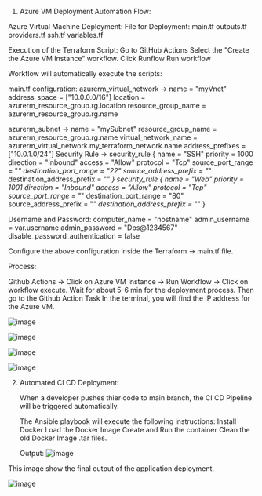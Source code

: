 1. Azure VM Deployment Automation Flow:

Azure Virtual Machine Deployment:
   File for Deployment:
      main.tf
      outputs.tf
      providers.tf
      ssh.tf
      variables.tf
       
Execution of the Terraform Script:
   Go to GitHub Actions
   Select the "Create the Azure VM Instance" workflow.
   Click Runflow
   Run workflow

Workflow will automatically execute the scripts:

main.tf configuration:
   azurerm_virtual_network -> 
      name                = "myVnet"
      address_space       = ["10.0.0.0/16"]
      location            = azurerm_resource_group.rg.location
      resource_group_name = azurerm_resource_group.rg.name
      
azurerm_subnet ->
   name                 = "mySubnet"
   resource_group_name  = azurerm_resource_group.rg.name
   virtual_network_name = azurerm_virtual_network.my_terraform_network.name
   address_prefixes     = ["10.0.1.0/24"]
     Security Rule ->
        security_rule {
           name                       = "SSH"
           priority                   = 1000
           direction                  = "Inbound"
           access                     = "Allow"
           protocol                   = "Tcp"
           source_port_range          = "*"
           destination_port_range     = "22"
           source_address_prefix      = "*"
           destination_address_prefix = "*"
         }
         security_rule {
           name                       = "Web"
           priority                   = 1001
           direction                  = "Inbound"
           access                     = "Allow"
           protocol                   = "Tcp"
           source_port_range          = "*"
           destination_port_range     = "80"
           source_address_prefix      = "*"
           destination_address_prefix = "*"
         }

Username and Password:
   computer_name  = "hostname"
   admin_username = var.username
   admin_password = "Dbs@1234567"
   disable_password_authentication = false

Configure the above configuration inside the Terraform -> main.tf file.

Process: 
  
  Github Actions -> Click on Azure VM Instance -> Run Workflow -> Click on workflow execute.
  Wait for about 5-6 min for the deployment process.
  Then go to the Github Action Task
  In the terminal, you will find the IP address for the Azure VM.

![image](https://github.com/user-attachments/assets/b374307d-facd-4eee-873c-2965b2c3295b)

  
![image](https://github.com/user-attachments/assets/66f9c434-9527-4dca-abdc-3b84c6b436fc)

![image](https://github.com/user-attachments/assets/9fe0594f-c5c8-4ad0-89a7-7cfb6c97f5c5)


![image](https://github.com/user-attachments/assets/b8b69210-4293-44c4-a130-d13311f8d5e4)


2. Automated CI CD Deployment:
 
   When a developer pushes thier code to main branch, the CI CD Pipeline will be triggered automatically.
   
   The Ansible playbook will execute the following instructions:
      Install Docker
      Load the Docker Image
      Create and Run the container
      Clean the old Docker Image .tar files.
   
   Output:
![image](https://github.com/user-attachments/assets/41591668-4e8c-4190-be6e-a59dba3d6033)


This image show the final output of the application deployment.

![image](https://github.com/user-attachments/assets/ff98ab10-5b39-455c-a568-10d24343d5a2)


        


